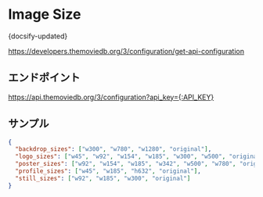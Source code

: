 # Image Size

{docsify-updated}

https://developers.themoviedb.org/3/configuration/get-api-configuration

## エンドポイント

https://api.themoviedb.org/3/configuration?api_key={:API_KEY}

## サンプル

```json
{
  "backdrop_sizes": ["w300", "w780", "w1280", "original"],
  "logo_sizes": ["w45", "w92", "w154", "w185", "w300", "w500", "original"],
  "poster_sizes": ["w92", "w154", "w185", "w342", "w500", "w780", "original"],
  "profile_sizes": ["w45", "w185", "h632", "original"],
  "still_sizes": ["w92", "w185", "w300", "original"]
}
```
